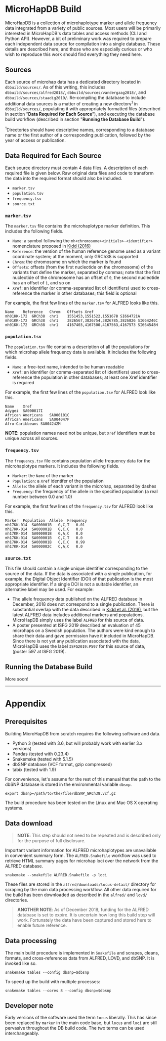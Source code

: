 # MicroHapDB Build

MicroHapDB is a collection of microhaplotype marker and allele frequency data integrated from a variety of public sources.
Most users will be primarily interested in MicroHapDB's data tables and access methods (CLI and Python API).
However, a bit of preliminary work was required to prepare each independent data source for compilation into a single database.
These details are described here, and those who are especially curious or who wish to reproduce this work should find everything they need here.


## Sources

Each source of microhap data has a dedicated directory located in `dbbuild/sources/`.
As of this writing, this includes `dbbuild/sources/alfred2018/`, `dbbuild/sources/vandergaag2018/`, and `dbbuild/sources/staadig2019/`.
Re-compiling the database to include additional data sources is a matter of creating a new directory<sup>1</sup> in `dbbuild/sources/`, populating it with appropriately formatted files (described in section "**Data Required for Each Source**"), and executing the database build workflow (described in section "**Running the Database Build**").

<sup>1</sup>Directories should have descriptive names, corresponding to a database name or the first author of a corresponding publication, followed by the year of access or publication.


## Data Required for Each Source

Each source directory must contain 4 data files.
A description of each required file is given below.
Raw original data files and code to transform the data into the required format should also be included.

- `marker.tsv`
- `population.tsv`
- `frequency.tsv`
- `source.txt`

### `marker.tsv`

The `marker.tsv` file contains the microhaplotype marker definition.
This includes the following fields.

- `Name`: a symbol following the `mh<chromosome><initials>-<identifier>` nomenclature proposed in [Kidd (2016)](https://dx.doi.org/10.1186/s40246-016-0078-y)
- `Reference`: the version of the human reference genome used as a variant coordinate system; at the moment, only GRCh38 is supported
- `Chrom`: the chromosome on which the marker is found
- `Offsets`: offsets (from the first nucleotide on the chromosome) of the variants that define the marker, separated by commas; note that the first nucleotide of the chromosome has an offset of `0`, the second nucleotide has an offset of `1`, and so on
- `Xref`: an identifier (or comma-separated list of identifiers) used to cross-reference the marker in other databases; this field is optional

For example, the first few lines of the `marker.tsv` for ALFRED looks like this.

```
Name	Reference	Chrom	Offsets	Xref
mh01KK-172	GRCh38	chr1	1551453,1551522,1551678	SI664721A
mh01KK-172	GRCh38	chr1	3826567,3826754,3826785,3826826	SI664246C
mh01KK-172	GRCh38	chr1	4167403,4167500,4167563,4167573	SI664548H
```

### `population.tsv`

The `population.tsv` file contains a description of all the populations for which microhap allele frequency data is available.
It includes the following fields.

- `Name`: a free-text name, intended to be human readable
- `Xref`: an identifier (or comma-separated list of identifiers) used to cross-reference the population in other databases; at least one Xref identifier is required

For example, the first few lines of the `population.tsv` for ALFRED look like this.

```
Name	Xref
Adygei	SA000017I
African Americans	SA000101C
African Americans	SA004047P
Afro-Caribbeans	SA004242M
```

**NOTE**: population names need not be unique, but `Xref` identifiers must be unique across all sources.

### `frequency.tsv`

The `frequency.tsv` file contains population allele frequency data for the microhaplotype markers.
It includes the following fields.

- `Marker`: the `Name` of the marker
- `Population`: a `Xref` identifer of the population
- `Allele`: the allele of each variant in the microhap, separated by dashes
- `Frequency`: the frequency of the allele in the specified population (a real number between 0.0 and 1.0)

For example, the first few lines of the `frequency.tsv` for ALFRED look like this.

```
Marker	Population	Allele	Frequency
mh17KK-014	SA000001B	G,C,T	0.01
mh17KK-014	SA000001B	G,C,C	0.0
mh17KK-014	SA000001B	G,A,C	0.0
mh17KK-014	SA000001B	C,C,T	0.0
mh17KK-014	SA000001B	C,C,C	0.99
mh17KK-014	SA000002C	C,A,C	0.0
```

### `source.txt`

This file should contain a single unique identifier corresponding to the source of the data.
If the data is associated with a single publication, for example, the Digital Object Identifier (DOI) of that publication is the most appropriate identifier.
If a single DOI is not a suitable identifier, an alternative label may be used.
For example:

- The allele frequency data published on the ALFRED database in December, 2018 does not correspond to a single publication.
  There is substantial overlap with the data described in [Kidd et al. (2018)](https://doi.org/10.1002/elps.201800092), but the latest ALFRED data includes additional markers and populations.
  MicroHapDB simply uses the label `ALFRED` for this source of data.
- A poster presented at ISFG 2019 described an evaluation of 45 microhaps on a Swedish population.
  The authors were kind enough to share their data and gave permission have it included in MicroHapDB.
  Since there is not yet any publication associated with the data, MicroHapDB uses the label `ISFG2019:P597` for this source of data, (poster 597 at ISFG 2019).


## Running the Database Build

More soon!


----------

# Appendix


## Prerequisites

Building MicroHapDB from scratch requires the following software and data.

- Python 3 (tested with 3.6, but will probably work with earlier 3.x versions)
- Pandas (tested with 0.23.4)
- Snakemake (tested with 5.1.5)
- dbSNP database (VCF format, gzip compressed)
- tabix (tested with 1.9)

For convenience, let's assume for the rest of this manual that the path to the dbSNP database is stored in the environmental variable `dbsnp`.

```
export dbsnp=/path/to/the/file/dbSNP_GRCh38.vcf.gz
```

The build procedure has been tested on the Linux and Mac OS X operating systems.


## Data download

> **NOTE**: This step should not need to be repeated and is described only for the purpose of full disclosure.

Important variant information for ALFRED microhaplotypes are unavailable in convenient summary form.
The `ALFRED.Snakefile` workflow was used to retrieve HTML summary pages for microhap loci over the network from the ALFRED database.

```
snakemake --snakefile ALFRED.Snakefile -p loci
```

These files are stored in the `alfred/downloads/locus-detail/` directory for scraping by the main data processing workflow.
All other data required for the build has been downloaded as described in the `alfred/` and `lovd/` directories.

> **ANOTHER NOTE**: As of December 2018, funding for the ALFRED database is set to expire.
> It is uncertain how long this build step will work.
> Fortunately the data have been captured and stored here to enable future reference.


## Data processing

The main build procedure is implemented in `Snakefile` and scrapes, cleans, formats, and cross-references data from ALFRED, LOVD, and dbSNP.
It is invoked like so.

```
snakemake tables --config dbsnp=$dbsnp
```

To speed up the build with multiple processes:

```
snakemake tables --cores 8 --config dbsnp=$dbsnp
```


## Developer note

Early versions of the software used the term `locus` liberally.
This has since been replaced by `marker` in the main code base, but `locus` and `loci` are still pervasive throughout the DB build code.
The two terms can be used interchangeably.
